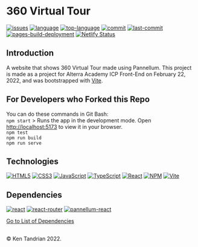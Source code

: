 # 360 Virtual Tour

[![issues](https://img.shields.io/github/issues/KenTandrian/360-virtual-tour)](https://github.com/KenTandrian/360-virtual-tour/issues)
[![language](https://img.shields.io/github/languages/count/KenTandrian/360-virtual-tour)](https://github.com/KenTandrian/360-virtual-tour/search?l=javascript)
[![top-language](https://img.shields.io/github/languages/top/KenTandrian/360-virtual-tour)](https://github.com/KenTandrian/360-virtual-tour/search?l=javascript)
[![commit](https://img.shields.io/github/commit-activity/m/KenTandrian/360-virtual-tour)](https://github.com/KenTandrian/360-virtual-tour/commits/main)
[![last-commit](https://img.shields.io/github/last-commit/KenTandrian/360-virtual-tour)](https://github.com/KenTandrian/360-virtual-tour/commits/main)
[![pages-build-deployment](https://github.com/KenTandrian/360-virtual-tour/actions/workflows/pages/pages-build-deployment/badge.svg?branch=gh-pages)](https://github.com/KenTandrian/360-virtual-tour/actions/workflows/pages/pages-build-deployment)
[![Netlify Status](https://api.netlify.com/api/v1/badges/7c2d8cf5-b44c-486b-a70b-ddc588a7cac1/deploy-status)](https://app.netlify.com/sites/360-virtual-tour/deploys)

## Introduction

A website that shows 360 Virtual Tour made using Pannellum.
This project is made as a project for Alterra Academy ICP Front-End on February 22, 2022, and was bootstrapped with [Vite](https://github.com/vitejs/vite).

## For Developers who Forked this Repo

You can do these commands in Git Bash:\
`npm start` > Runs the app in the development mode. Open [http://localhost:5173](http://localhost:5173) to view it in your browser.\
`npm test`\
`npm run build`\
`npm run serve`

## Technologies

[![HTML5](https://img.shields.io/badge/-HTML5-black?style=for-the-badge&logo=html5&logoColor=orange)](https://github.com/KenTandrian?tab=repositories&language=html)
[![CSS3](https://img.shields.io/badge/-CSS3-black?style=for-the-badge&logo=css3&logoColor=blue)](https://github.com/KenTandrian?tab=repositories&language=css)
[![JavaScript](https://img.shields.io/badge/-JavaScript-black?style=for-the-badge&logo=javascript)](https://github.com/KenTandrian?tab=repositories&language=javascript)
[![TypeScript](https://img.shields.io/badge/-TypeScript-black?style=for-the-badge&logo=typescript)](https://github.com/KenTandrian?tab=repositories&language=typescript)
[![React](https://img.shields.io/badge/-React-black?style=for-the-badge&logo=react)](https://github.com/KenTandrian?tab=repositories&language=javascript)
[![NPM](https://img.shields.io/badge/NPM-%23000000.svg?style=for-the-badge&logo=npm)](https://github.com/KenTandrian?tab=repositories)
[![Vite](https://img.shields.io/badge/Vite-%23000000.svg?style=for-the-badge&logo=Vite)](https://github.com/KenTandrian?tab=repositories)

## Dependencies

[![react](https://img.shields.io/github/package-json/dependency-version/KenTandrian/360-virtual-tour/react)](https://www.npmjs.com/package/react)
[![react-router](https://img.shields.io/github/package-json/dependency-version/KenTandrian/360-virtual-tour/react-router)](https://www.npmjs.com/package/react-router)
[![pannellum-react](https://img.shields.io/github/package-json/dependency-version/KenTandrian/360-virtual-tour/pannellum-react)](https://www.npmjs.com/package/pannellum-react)

[Go to List of Dependencies](https://github.com/KenTandrian/360-virtual-tour/network/dependencies)

##

&#169; Ken Tandrian 2022.

